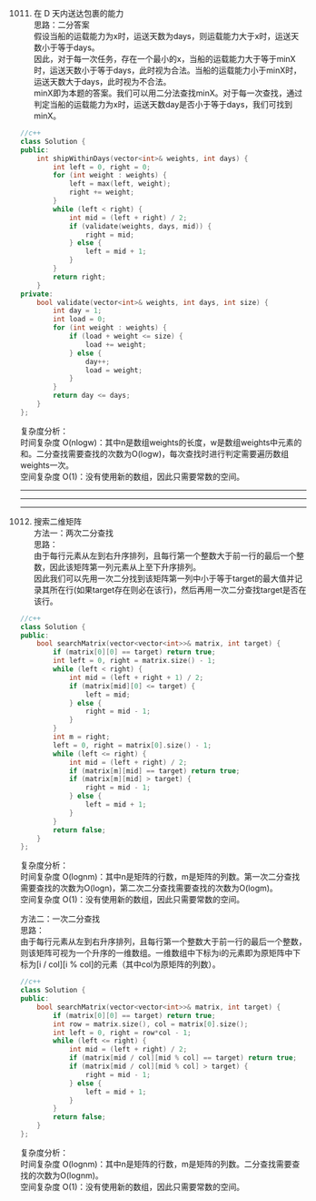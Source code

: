1011. 在 D 天内送达包裹的能力  
思路：二分答案  
假设当船的运载能力为x时，运送天数为days，则运载能力大于x时，运送天数小于等于days。  
因此，对于每一次任务，存在一个最小的x，当船的运载能力大于等于minX时，运送天数小于等于days，此时视为合法。当船的运载能力小于minX时，运送天数大于days，此时视为不合法。  
minX即为本题的答案。我们可以用二分法查找minX。对于每一次查找，通过判定当船的运载能力为x时，运送天数day是否小于等于days，我们可找到minX。  
```cpp
//c++
class Solution {
public:
    int shipWithinDays(vector<int>& weights, int days) {
        int left = 0, right = 0;
        for (int weight : weights) {
            left = max(left, weight);
            right += weight;
        }
        while (left < right) {
            int mid = (left + right) / 2;
            if (validate(weights, days, mid)) {
                right = mid;
            } else {
                left = mid + 1;
            }
        }
        return right;
    }
private:
    bool validate(vector<int>& weights, int days, int size) {
        int day = 1;
        int load = 0;
        for (int weight : weights) {
            if (load + weight <= size) {
                load += weight;
            } else {
                day++;
                load = weight;
            }
        }
        return day <= days;
    }
};
```
复杂度分析：  
时间复杂度 O(nlogw)：其中n是数组weights的长度，w是数组weights中元素的和。二分查找需要查找的次数为O(logw)，每次查找时进行判定需要遍历数组weights一次。  
空间复杂度 O(1)：没有使用新的数组，因此只需要常数的空间。  
***
***
***
1012. 搜索二维矩阵  
方法一：两次二分查找  
思路：  
由于每行元素从左到右升序排列，且每行第一个整数大于前一行的最后一个整数，因此该矩阵第一列元素从上至下升序排列。  
因此我们可以先用一次二分找到该矩阵第一列中小于等于target的最大值并记录其所在行(如果target存在则必在该行)，然后再用一次二分查找target是否在该行。  
```cpp
//c++
class Solution {
public:
    bool searchMatrix(vector<vector<int>>& matrix, int target) {
        if (matrix[0][0] == target) return true;
        int left = 0, right = matrix.size() - 1;
        while (left < right) {
            int mid = (left + right + 1) / 2;
            if (matrix[mid][0] <= target) {
                left = mid;
            } else {
                right = mid - 1;
            }
        }
        int m = right;
        left = 0, right = matrix[0].size() - 1;
        while (left <= right) {
            int mid = (left + right) / 2;
            if (matrix[m][mid] == target) return true;
            if (matrix[m][mid] > target) {
                right = mid - 1;
            } else {
                left = mid + 1;
            }
        }
        return false;
    }
};
```
复杂度分析：  
时间复杂度 O(lognm)：其中n是矩阵的行数，m是矩阵的列数。第一次二分查找需要查找的次数为O(logn)，第二次二分查找需要查找的次数为O(logm)。  
空间复杂度 O(1)：没有使用新的数组，因此只需要常数的空间。  
  
方法二：一次二分查找  
思路：  
由于每行元素从左到右升序排列，且每行第一个整数大于前一行的最后一个整数，则该矩阵可视为一个升序的一维数组。一维数组中下标为i的元素即为原矩阵中下标为[i / col][i % col]的元素（其中col为原矩阵的列数）。 
```cpp
//c++
class Solution {
public:
    bool searchMatrix(vector<vector<int>>& matrix, int target) {
        if (matrix[0][0] == target) return true;
        int row = matrix.size(), col = matrix[0].size();
        int left = 0, right = row*col - 1;
        while (left <= right) {
            int mid = (left + right) / 2;
            if (matrix[mid / col][mid % col] == target) return true;
            if (matrix[mid / col][mid % col] > target) {
                right = mid - 1;
            } else {
                left = mid + 1;
            }
        }
        return false;
    }
};
```
复杂度分析：  
时间复杂度 O(lognm)：其中n是矩阵的行数，m是矩阵的列数。二分查找需要查找的次数为O(lognm)。  
空间复杂度 O(1)：没有使用新的数组，因此只需要常数的空间。  